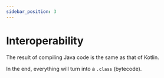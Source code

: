 ```yaml
---
sidebar_position: 3
---
```


# Interoperability
The result of compiling Java code is the same as that of Kotlin.

In the end, everything will turn into a `.class` (bytecode).
